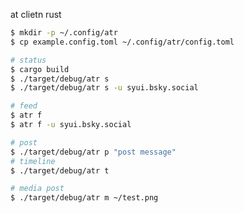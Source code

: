 at clietn rust

```sh
$ mkdir -p ~/.config/atr
$ cp example.config.toml ~/.config/atr/config.toml
```

```sh
# status
$ cargo build
$ ./target/debug/atr s
$ ./target/debug/atr s -u syui.bsky.social
```

```sh
# feed
$ atr f
$ atr f -u syui.bsky.social
```

```sh
# post
$ ./target/debug/atr p "post message"
# timeline
$ ./target/debug/atr t

# media post
$ ./target/debug/atr m ~/test.png
```


